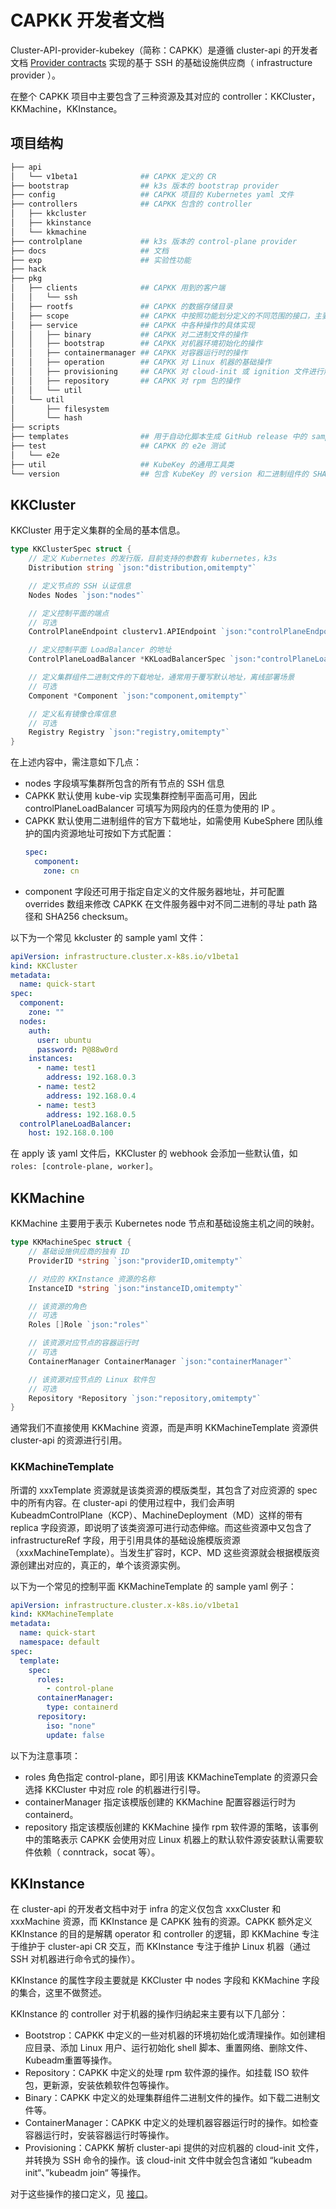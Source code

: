 # CAPKK 开发者文档

Cluster-API-provider-kubekey（简称：CAPKK）是遵循 cluster-api 的开发者文档 [Provider contracts](https://cluster-api.sigs.k8s.io/developer/providers/contracts.html#provider-contract) 实现的基于 SSH 的基础设施供应商（ infrastructure provider ）。

在整个 CAPKK 项目中主要包含了三种资源及其对应的 controller：KKCluster，KKMachine，KKInstance。

## 项目结构

```bash
├── api
│   └── v1beta1              ## CAPKK 定义的 CR
├── bootstrap                ## k3s 版本的 bootstrap provider
├── config                   ## CAPKK 项目的 Kubernetes yaml 文件
├── controllers              ## CAPKK 包含的 controller
│   ├── kkcluster
│   ├── kkinstance
│   └── kkmachine
├── controlplane             ## k3s 版本的 control-plane provider
├── docs                     ## 文档
├── exp                      ## 实验性功能
├── hack
├── pkg
│   ├── clients              ## CAPKK 用到的客户端
│   │   └── ssh
│   ├── rootfs               ## CAPKK 的数据存储目录
│   ├── scope                ## CAPKK 中按照功能划分定义的不同范围的接口，主要用于拆分 KKCluster、KKMachine、KKInstance 的属性字段。
│   ├── service              ## CAPKK 中各种操作的具体实现
│   │   ├── binary           ## CAPKK 对二进制文件的操作
│   │   ├── bootstrap        ## CAPKK 对机器环境初始化的操作
│   │   ├── containermanager ## CAPKK 对容器运行时的操作
│   │   ├── operation        ## CAPKK 对 Linux 机器的基础操作
│   │   ├── provisioning     ## CAPKK 对 cloud-init 或 ignition 文件进行解析并映射为 SSH 命令
│   │   ├── repository       ## CAPKK 对 rpm 包的操作
│   │   └── util
│   └── util
│       ├── filesystem
│       └── hash
├── scripts
├── templates                ## 用于自动化脚本生成 GitHub release 中的 sample yaml
├── test                     ## CAPKK 的 e2e 测试
│   └── e2e
├── util                     ## KubeKey 的通用工具类
└── version                  ## 包含 KubeKey 的 version 和二进制组件的 SHA256

```

## KKCluster

KKCluster 用于定义集群的全局的基本信息。

```go
type KKClusterSpec struct {
	// 定义 Kubernetes 的发行版，目前支持的参数有 kubernetes，k3s
	Distribution string `json:"distribution,omitempty"`

	// 定义节点的 SSH 认证信息
	Nodes Nodes `json:"nodes"`

	// 定义控制平面的端点
	// 可选
	ControlPlaneEndpoint clusterv1.APIEndpoint `json:"controlPlaneEndpoint"`

	// 定义控制平面 LoadBalancer 的地址
	ControlPlaneLoadBalancer *KKLoadBalancerSpec `json:"controlPlaneLoadBalancer,omitempty"`

	// 定义集群组件二进制文件的下载地址，通常用于覆写默认地址，离线部署场景
	// 可选
	Component *Component `json:"component,omitempty"`

	// 定义私有镜像仓库信息
	// 可选
	Registry Registry `json:"registry,omitempty"`
}
```

在上述内容中，需注意如下几点：
* nodes 字段填写集群所包含的所有节点的 SSH 信息
* CAPKK  默认使用 kube-vip 实现集群控制平面高可用，因此 controlPlaneLoadBalancer 可填写为网段内的任意为使用的 IP 。
* CAPKK 默认使用二进制组件的官方下载地址，如需使用 KubeSphere 团队维护的国内资源地址可按如下方式配置：
    ```yaml
    spec:
      component:
        zone: cn
    ```
* component 字段还可用于指定自定义的文件服务器地址，并可配置 overrides 数组来修改 CAPKK 在文件服务器中对不同二进制的寻址 path 路径和 SHA256 checksum。

以下为一个常见 kkcluster 的 sample yaml 文件：
```yaml
apiVersion: infrastructure.cluster.x-k8s.io/v1beta1
kind: KKCluster
metadata:
  name: quick-start
spec:
  component:
    zone: ""
  nodes:
    auth:
      user: ubuntu
      password: P@88w0rd
    instances:
      - name: test1
        address: 192.168.0.3
      - name: test2
        address: 192.168.0.4
      - name: test3
        address: 192.168.0.5
  controlPlaneLoadBalancer:
    host: 192.168.0.100
```

在 apply 该 yaml 文件后，KKCluster 的 webhook 会添加一些默认值，如 `roles: [controle-plane, worker]`。

## KKMachine

KKMachine 主要用于表示 Kubernetes node 节点和基础设施主机之间的映射。

```go
type KKMachineSpec struct {
	// 基础设施供应商的独有 ID
	ProviderID *string `json:"providerID,omitempty"`

	// 对应的 KKInstance 资源的名称
	InstanceID *string `json:"instanceID,omitempty"`

	// 该资源的角色
	// 可选
	Roles []Role `json:"roles"`

	// 该资源对应节点的容器运行时
	// 可选
	ContainerManager ContainerManager `json:"containerManager"`

	// 该资源对应节点的 Linux 软件包
	// 可选
	Repository *Repository `json:"repository,omitempty"`
}
```

通常我们不直接使用 KKMachine 资源，而是声明 KKMachineTemplate 资源供 cluster-api 的资源进行引用。

### KKMachineTemplate

所谓的 xxxTemplate 资源就是该类资源的模版类型，其包含了对应资源的 spec 中的所有内容。在 cluster-api 的使用过程中，我们会声明 KubeadmControlPlane（KCP）、MachineDeployment（MD）这样的带有 replica 字段资源，即说明了该类资源可进行动态伸缩。而这些资源中又包含了 infrastructureRef 字段，用于引用具体的基础设施模版资源（xxxMachineTemplate）。当发生扩容时，KCP、MD 这些资源就会根据模版资源创建出对应的，真正的，单个该资源实例。

以下为一个常见的控制平面 KKMachineTemplate 的 sample yaml 例子：
```yaml
apiVersion: infrastructure.cluster.x-k8s.io/v1beta1
kind: KKMachineTemplate
metadata:
  name: quick-start
  namespace: default
spec:
  template:
    spec:
      roles:
        - control-plane
      containerManager:
        type: containerd
      repository:
        iso: "none"
        update: false
```

以下为注意事项：
* roles 角色指定 control-plane，即引用该 KKMachineTemplate 的资源只会选择 KKCluster 中对应 role 的机器进行引导。
* containerManager 指定该模版创建的 KKMachine 配置容器运行时为 containerd。
* repository 指定该模版创建的 KKMachine 操作 rpm 软件源的策略，该事例中的策略表示 CAPKK 会使用对应 Linux 机器上的默认软件源安装默认需要软件依赖（ conntrack，socat 等）。

## KKInstance

在 cluster-api 的开发者文档中对于 infra 的定义仅包含 xxxCluster 和 xxxMachine 资源，而 KKInstance 是 CAPKK 独有的资源。CAPKK 额外定义 KKInstance 的目的是解耦 operator 和 controller 的逻辑，即 KKMachine 专注于维护于 cluster-api CR 交互，而 KKInstance 专注于维护 Linux 机器（通过 SSH 对机器进行命令式的操作）。

KKInstance 的属性字段主要就是 KKCluster 中 nodes 字段和 KKMachine 字段的集合，这里不做赘述。

KKInstance 的 controller 对于机器的操作归纳起来主要有以下几部分：
* Bootstrop：CAPKK 中定义的一些对机器的环境初始化或清理操作。如创建相应目录、添加 Linux 用户、运行初始化 shell 脚本、重置网络、删除文件、Kubeadm重置等操作。
* Repository：CAPKK 中定义的处理 rpm 软件源的操作。如挂载 ISO 软件包，更新源，安装依赖软件包等操作。
* Binary：CAPKK 中定义的处理集群组件二进制文件的操作。如下载二进制文件等。
* ContainerManager：CAPKK 中定义的处理机器容器运行时的操作。如检查容器运行时，安装容器运行时等操作。
* Provisioning：CAPKK 解析 cluster-api 提供的对应机器的 cloud-init 文件，并转换为 SSH 命令的操作。该 cloud-init 文件中就会包含诸如 “kubeadm init“、”kubeadm join“ 等操作。

对于这些操作的接口定义，见 [接口](https://github.com/kubesphere/kubekey/blob/master/pkg/service/interface.go)。
